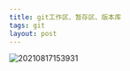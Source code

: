 ```yaml
---
title: git工作区、暂存区、版本库
tags: git
layout: post
---
```


![20210817153931](https://i.loli.net/2021/08/17/yLtBVEmsglaqwv6.png)